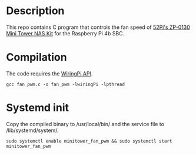 # Description
This repo contains C program that controls the fan speed of [52Pi's ZP-0130
Mini Tower NAS Kit](https://wiki.52pi.com/index.php?title=ZP-0130) for the Raspberry Pi 4b SBC.

# Compilation
The code requires the [WiringPi API](https://github.com/WiringPi/WiringPi/releases/).

`gcc fan_pwm.c -o fan_pwm -lwiringPi -lpthread`

# Systemd init
Copy the compiled binary to /usr/local/bin/ and the service file to
/lib/systemd/system/.

`sudo systemctl enable minitower_fan_pwm && sudo systemctl start minitower_fan_pwm`




